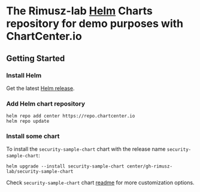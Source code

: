 # The Rimusz-lab [Helm](https://helm.sh) Charts repository for demo purposes with ChartCenter.io

## Getting Started

### Install Helm

Get the latest [Helm release](https://helm.sh/docs/intro/install/).

### Add Helm chart repository

 ```console
 helm repo add center https://repo.chartcenter.io
 helm repo update
 ```

### Install some chart

To install the `security-sample-chart` chart with the release name `security-sample-chart`:

```console
helm upgrade --install security-sample-chart center/gh-rimusz-lab/security-sample-chart
```

Check `security-sample-chart` chart [readme](security-sample-chart/README.md) for more customization options.
